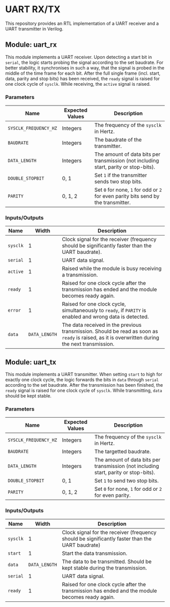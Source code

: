 # UART RX/TX
This repository provides an RTL implementation of a UART receiver and a UART transmitter in Verilog.

## Module: uart_rx
This module implements a UART receiver. Upon detecting a start bit in `serial`, the logic starts probing the signal according to the set baudrate. For better stability, it synchronises in such a way, that the signal is probed in the middle of the time frame for each bit. After the full single frame (incl. start, data, parity and stop bits) has been received, the `ready` signal is raised for one clock cycle of `sysclk`. While receiving, the `active` signal is raised.

### Parameters
| Name                   | Expected Values | Description |
|------------------------|----------------|--------------|
| `SYSCLK_FREQUENCY_HZ`  | Integers | The frequency of the `sysclk` in Hertz. |
| `BAUDRATE`             | Integers | The baudrate of the transmitter. |
| `DATA_LENGTH`          | Integers | The amount of data bits per transmission (not including start, parity or stop-bits).  | 
| `DOUBLE_STOPBIT`       | 0, 1     | Set `1` if the transmitter sends two stop bits. |
| `PARITY`               | 0, 1, 2  | Set `0` for none, `1` for odd or `2` for even parity bits send by the transmitter. |

### Inputs/Outputs
| Name       | Width         | Description |
|------------|---------------|-------------|
| `sysclk`   | 1             | Clock signal for the receiver (frequency should be significantly faster than the UART baudrate). |
| `serial`   | 1             | UART data signal. |
| `active`   | 1             | Raised while the module is busy receiving a transmission. |
| `ready`    | 1             | Raised for one clock cycle after the transmission has ended and the module becomes ready again. |
| `error`    | 1             | Raised for one clock cycle, simultaneously to `ready`, if `PARITY` is enabled and wrong data is detected. |
| `data`     | `DATA_LENGTH` | The data received in the previous transmission. Should be read as soon as `ready` is raised, as it is overwritten during the next transmission. |

## Module: uart_tx
This module implements a UART transmitter. When setting `start` to high for exactly one clock cycle, the logic forwards the bits in `data` through `serial` according to the set baudrate. After the transmission has been finished, the `ready` signal is raised for one clock cycle of `sysclk`. While transmitting, `data` should be kept stable.

### Parameters
| Name                   | Expected Values | Description |
|------------------------|----------------|--------------|
| `SYSCLK_FREQUENCY_HZ`  | Integers | The frequency of the `sysclk` in Hertz. |
| `BAUDRATE`             | Integers | The targetted baudrate. |
| `DATA_LENGTH`          | Integers | The amount of data bits per transmission (not including start, parity or stop-bits).  | 
| `DOUBLE_STOPBIT`       | 0, 1     | Set `1` to send two stop bits. |
| `PARITY`               | 0, 1, 2  | Set `0` for none, `1` for odd or `2` for even parity. |

### Inputs/Outputs
| Name       | Width         | Description |
|------------|---------------|-------------|
| `sysclk`   | 1             | Clock signal for the receiver (frequency should be significantly faster than the UART baudrate) |
| `start`    | 1             | Start the data transmission. |
| `data`     | `DATA_LENGTH` | The data to be transmitted. Should be kept stable during the transmission. |
| `serial`   | 1             | UART data signal. |
| `ready`    | 1             | Raised for one clock cycle after the transmission has ended and the module becomes ready again. | 
